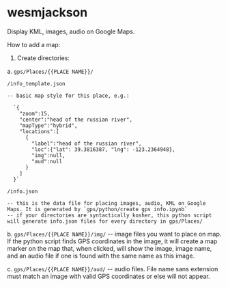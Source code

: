 # wesmjackson
Display KML, images, audio on Google Maps.

How to add a map:


1. Create directories:


a. `gps/Places/{{PLACE NAME}}/`

  `/info_template.json`
  
    -- basic map style for this place, e.g.:
    
      `{
        "zoom":15,
        "center":"head of the russian river",
        "mapType":"hybrid",
        "locations":[
          {
            "label":"head of the russian river",
            "loc":{"lat": 39.3816387, "lng": -123.2364948},
            "img":null,
            "aud":null
          }
        ]
      }`
  `/info.json`
  
    -- this is the data file for placing images, audio, KML on Google Maps. It is generated by `gps/python/create gps info.ipynb`
    -- if your directories are syntactically kosher, this python script will generate info.json files for every directory in gps/Places/


b. `gps/Places/{{PLACE NAME}}/img/`
  -- image files you want to place on map. If the python script finds GPS coordinates in the image, it will create a map marker on the map that, when clicked, will show the image, image name, and an audio file if one is found with the same name as this image.


c. `gps/Places/{{PLACE NAME}}/aud/`
  -- audio files. File name sans extension must match an image with valid GPS coordinates or else will not appear.
